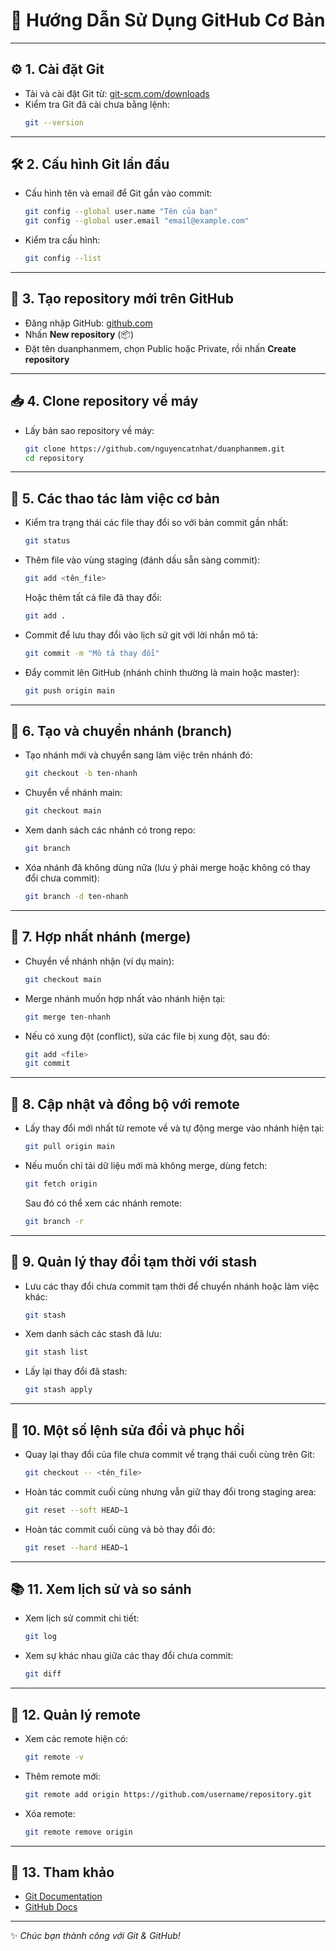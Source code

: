 # 🚀 Hướng Dẫn Sử Dụng GitHub Cơ Bản 

---

## ⚙️ 1. Cài đặt Git

- Tải và cài đặt Git từ: [git-scm.com/downloads](https://git-scm.com/downloads)
- Kiểm tra Git đã cài chưa bằng lệnh:
  ```bash
  git --version
  ```

---

## 🛠️ 2. Cấu hình Git lần đầu

- Cấu hình tên và email để Git gắn vào commit:
  ```bash
  git config --global user.name "Tên của bạn"
  git config --global user.email "email@example.com"
  ```
- Kiểm tra cấu hình:
  ```bash
  git config --list
  ```

---

## 📁 3. Tạo repository mới trên GitHub

- Đăng nhập GitHub: [github.com](https://github.com)
- Nhấn **New repository** (📦)
- Đặt tên duanphanmem, chọn Public hoặc Private, rồi nhấn **Create repository**

---

## 📥 4. Clone repository về máy

- Lấy bản sao repository về máy:
  ```bash
  git clone https://github.com/nguyencatnhat/duanphanmem.git
  cd repository
  ```

---

## 📝 5. Các thao tác làm việc cơ bản

- Kiểm tra trạng thái các file thay đổi so với bản commit gần nhất:
  ```bash
  git status
  ```

- Thêm file vào vùng staging (đánh dấu sẵn sàng commit):
  ```bash
  git add <tên_file>
  ```
  Hoặc thêm tất cả file đã thay đổi:
  ```bash
  git add .
  ```

- Commit để lưu thay đổi vào lịch sử git với lời nhắn mô tả:
  ```bash
  git commit -m "Mô tả thay đổi"
  ```

- Đẩy commit lên GitHub (nhánh chính thường là main hoặc master):
  ```bash
  git push origin main
  ```

---

## 🌿 6. Tạo và chuyển nhánh (branch)

- Tạo nhánh mới và chuyển sang làm việc trên nhánh đó:
  ```bash
  git checkout -b ten-nhanh
  ```

- Chuyển về nhánh main:
  ```bash
  git checkout main
  ```

- Xem danh sách các nhánh có trong repo:
  ```bash
  git branch
  ```

- Xóa nhánh đã không dùng nữa (lưu ý phải merge hoặc không có thay đổi chưa commit):
  ```bash
  git branch -d ten-nhanh
  ```

---

## 🔀 7. Hợp nhất nhánh (merge)

- Chuyển về nhánh nhận (ví dụ main):
  ```bash
  git checkout main
  ```

- Merge nhánh muốn hợp nhất vào nhánh hiện tại:
  ```bash
  git merge ten-nhanh
  ```

- Nếu có xung đột (conflict), sửa các file bị xung đột, sau đó:
  ```bash
  git add <file>
  git commit
  ```

---

## 🔄 8. Cập nhật và đồng bộ với remote

- Lấy thay đổi mới nhất từ remote về và tự động merge vào nhánh hiện tại:
  ```bash
  git pull origin main
  ```

- Nếu muốn chỉ tải dữ liệu mới mà không merge, dùng fetch:
  ```bash
  git fetch origin
  ```
  Sau đó có thể xem các nhánh remote:
  ```bash
  git branch -r
  ```

---

## 🧰 9. Quản lý thay đổi tạm thời với stash

- Lưu các thay đổi chưa commit tạm thời để chuyển nhánh hoặc làm việc khác:
  ```bash
  git stash
  ```

- Xem danh sách các stash đã lưu:
  ```bash
  git stash list
  ```

- Lấy lại thay đổi đã stash:
  ```bash
  git stash apply
  ```

---

## 🔄 10. Một số lệnh sửa đổi và phục hồi

- Quay lại thay đổi của file chưa commit về trạng thái cuối cùng trên Git:
  ```bash
  git checkout -- <tên_file>
  ```

- Hoàn tác commit cuối cùng nhưng vẫn giữ thay đổi trong staging area:
  ```bash
  git reset --soft HEAD~1
  ```

- Hoàn tác commit cuối cùng và bỏ thay đổi đó:
  ```bash
  git reset --hard HEAD~1
  ```

---

## 📚 11. Xem lịch sử và so sánh

- Xem lịch sử commit chi tiết:
  ```bash
  git log
  ```

- Xem sự khác nhau giữa các thay đổi chưa commit:
  ```bash
  git diff
  ```

---

## 🔗 12. Quản lý remote

- Xem các remote hiện có:
  ```bash
  git remote -v
  ```

- Thêm remote mới:
  ```bash
  git remote add origin https://github.com/username/repository.git
  ```

- Xóa remote:
  ```bash
  git remote remove origin
  ```

---

## 🔗 13. Tham khảo

- [Git Documentation](https://git-scm.com/doc)
- [GitHub Docs](https://docs.github.com/en)

---

✨ *Chúc bạn thành công với Git & GitHub!*
